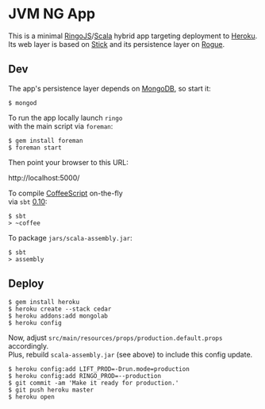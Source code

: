 # JVM NG App

This is a minimal [RingoJS]/[Scala] hybrid app targeting deployment to [Heroku]. <br>
Its web layer is based on [Stick] and its persistence layer on [Rogue].

## Dev

The app's persistence layer depends on [MongoDB], so start it:

    $ mongod

To run the app locally launch `ringo` <br>
with the main script via `foreman`:

    $ gem install foreman
    $ foreman start

Then point your browser to this URL:

  http://localhost:5000/

To compile [CoffeeScript] on-the-fly <br>
via `sbt` [0.10]:

    $ sbt
    > ~coffee

To package `jars/scala-assembly.jar`:

    $ sbt
    > assembly

## Deploy

    $ gem install heroku
    $ heroku create --stack cedar
    $ heroku addons:add mongolab
    $ heroku config

Now, adjust `src/main/resources/props/production.default.props` accordingly. <br>
Plus, rebuild `scala-assembly.jar` (see above) to include this config update.

    $ heroku config:add LIFT_PROD=-Drun.mode=production
    $ heroku config:add RINGO_PROD=--production
    $ git commit -am 'Make it ready for production.'
    $ git push heroku master
    $ heroku open


  [RingoJS]:      http://ringojs.org/
  [Scala]:        http://www.scala-lang.org/
  [Heroku]:       http://www.heroku.com/
  [Stick]:        https://github.com/hns/stick#readme
  [Rogue]:        http://engineering.foursquare.com/2011/01/21/rogue-a-type-safe-scala-dsl-for-querying-mongodb/
  [MongoDB]:      http://www.mongodb.org/
  [CoffeeScript]: http://coffeescript.org/
  [0.10]:         https://github.com/harrah/xsbt/wiki/Setup
